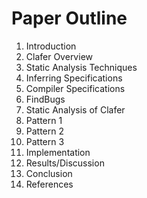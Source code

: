 Paper Outline
=============
1. Introduction
2. Clafer Overview
3. Static Analysis Techniques
  1. Inferring Specifications
  2. Compiler Specifications
  3. FindBugs
4. Static Analysis of Clafer
  1. Pattern 1
  2. Pattern 2
  3. Pattern 3
5. Implementation
6. Results/Discussion
7. Conclusion
8. References
